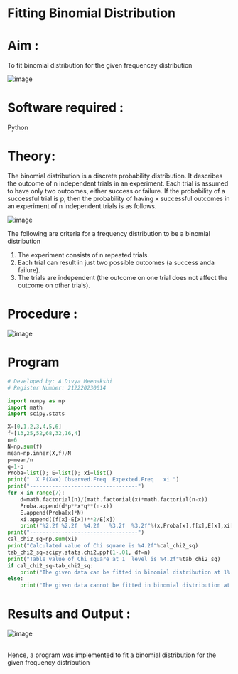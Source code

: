 # Fitting Binomial Distribution

# Aim : 

To fit binomial distribution for the given frequencey distribution

![image](https://user-images.githubusercontent.com/104613195/165903525-d4a642fc-ae42-476c-842f-bec7f72987c8.png)

# Software required :  

Python

# Theory:

The binomial distribution is a discrete probability distribution. It describes the outcome of n independent trials in an experiment. Each trial is assumed to have only two outcomes, either success or failure. If the probability of a successful trial is p, then the probability of having x successful outcomes in an experiment of n independent trials is as follows.

![image](https://user-images.githubusercontent.com/104613195/165905146-30e5b86e-4159-41a3-aa6d-885204c2e36a.png)

The following are criteria for a frequency distribution to be a binomial distribution
1. The experiment consists of n repeated trials.
2. Each trial can result in just two possible outcomes (a success anda failure).
3. The trials are independent (the outcome on one trial does not affect the outcome on other trials).
 
# Procedure :

![image](https://user-images.githubusercontent.com/104613195/166250867-46571ef5-f77b-4658-86ce-1c60c52fdfb1.png)

# Program
```python
# Developed by: A.Divya Meenakshi
# Register Number: 212220230014

import numpy as np
import math
import scipy.stats

X=[0,1,2,3,4,5,6]
f=[13,25,52,68,32,16,4]
n=6
N=np.sum(f)
mean=np.inner(X,f)/N
p=mean/n
q=1-p
Proba=list(); E=list(); xi=list()
print("  X P(X=x) Observed.Freq  Expexted.Freq   xi ")
print("----------------------------------")
for x in range(7):
    d=math.factorial(n)/(math.factorial(x)*math.factorial(n-x))
    Proba.append(d*p**x*q**(n-x))
    E.append(Proba[x]*N)
    xi.append((f[x]-E[x])**2/E[x])
    print("%2.2f %2.2f  %4.2f   %3.2f  %3.2f"%(x,Proba[x],f[x],E[x],xi[x]))
print("----------------------------------")
cal_chi2_sq=np.sum(xi)
print("Calculated value of Chi square is %4.2f"%cal_chi2_sq)
tab_chi2_sq=scipy.stats.chi2.ppf(1-.01, df=n)
print("Table value of Chi square at 1  level is %4.2f"%tab_chi2_sq)
if cal_chi2_sq<tab_chi2_sq:
    print("The given data can be fitted in binomial distribution at 1% LOS")
else:
    print("The given data cannot be fitted in binomial distribution at 1% LOS")
```

# Results and Output : 
![image](https://user-images.githubusercontent.com/75235293/166467484-ea4ca8b4-20b3-4820-9be6-6c2f85ade44a.png)


<br>Hence, a program was implemented to fit a binomial distribution for the given frequency distribution
